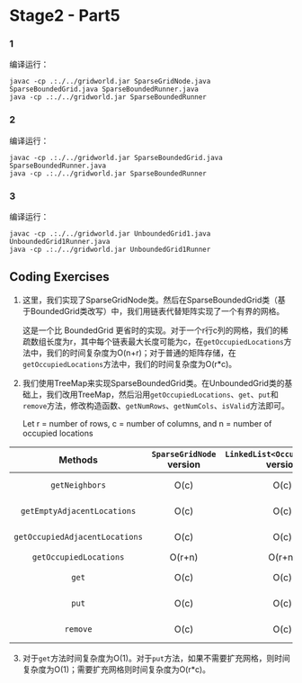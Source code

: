 # Stage2 - Part5

### 1

编译运行：

```
javac -cp .:./../gridworld.jar SparseGridNode.java SparseBoundedGrid.java SparseBoundedRunner.java
java -cp .:./../gridworld.jar SparseBoundedRunner
```



### 2

编译运行：

```
javac -cp .:./../gridworld.jar SparseBoundedGrid.java SparseBoundedRunner.java
java -cp .:./../gridworld.jar SparseBoundedRunner
```



### 3

编译运行：

```
javac -cp .:./../gridworld.jar UnboundedGrid1.java UnboundedGrid1Runner.java
java -cp .:./../gridworld.jar UnboundedGrid1Runner
```



## Coding Exercises

1. 这里，我们实现了SparseGridNode类。然后在SparseBoundedGrid类（基于BoundedGrid类改写）中，我们用链表代替矩阵实现了一个有界的网格。  

   这是一个比 BoundedGrid 更省时的实现。对于一个r行c列的网格，我们的稀疏数组长度为r，其中每个链表最大长度可能为c，在`getOccupiedLocations`方法中，我们的时间复杂度为O(n+r)；对于普通的矩阵存储，在`getOccupiedLocations`方法中，我们的时间复杂度为O(r*c)。

2. 我们使用TreeMap来实现SparseBoundedGrid类。在UnboundedGrid类的基础上，我们改用TreeMap，然后沿用`getOccupiedLocations`、`get`、`put`和`remove`方法，修改构造函数、`getNumRows`、`getNumCols`、`isValid`方法即可。

   Let r = number of rows, c = number of columns, and n = number of occupied locations

|            Methods             | `SparseGridNode` version | `LinkedList<OccupantInCol>` version | `HashMap` version | `TreeMap` version |
   | :----------------------------: | :----------------------: | :---------------------------------: | :---------------: | :---------------: |
   |         `getNeighbors`         |           O(c)           |                O(c)                 |       O(1)        |     O(log n)      |
   |  `getEmptyAdjacentLocations`   |           O(c)           |                O(c)                 |       O(1)        |     O(log n)      |
   | `getOccupiedAdjacentLocations` |           O(c)           |                O(c)                 |       O(1)        |     O(log n)      |
   |     `getOccupiedLocations`     |          O(r+n)          |               O(r+n)                |       O(n)        |       O(n)        |
   |             `get`              |           O(c)           |                O(c)                 |       O(1)        |     O(log n)      |
   |             `put`              |           O(c)           |                O(c)                 |       O(1)        |     O(log n)      |
   |            `remove`            |           O(c)           |                O(c)                 |       O(1)        |     O(log n)      |

3. 对于`get`方法时间复杂度为O(1)。对于`put`方法，如果不需要扩充网格，则时间复杂度为O(1)；需要扩充网格则时间复杂度为O(r*c)。

   